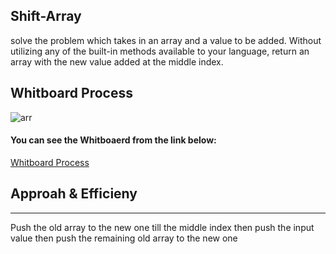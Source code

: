 
## Shift-Array

solve the problem  which takes in an array and a value to be added. Without utilizing any of the built-in methods available to your language, return an array with the new value added at the middle index.

## Whitboard Process

![arr](https://lucid.app/publicSegments/view/4af90ae3-14bc-4295-9082-622393618265/image.png)


#### You can  see the Whitboaerd from the link below:
[ Whitboard Process](https://lucid.app/lucidspark/invitations/accept/inv_22ca903a-62aa-4df5-a0f4-9b80445df0c3)


## Approah & Efficieny
---------------------------------------

Push the old array to the new one till the middle index then push the input value then push the remaining old array to the new one
